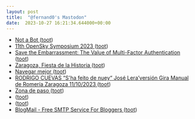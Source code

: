 ```yaml
---
layout: post
title:  "@fernand0's Mastodon"
date:  2023-10-27 16:21:34.644000+00:00
---
```

*  [Not a Bot ](https://help.twitter.com/en/using-x/not-a-bo) ([toot](https://mastodon.social/@fernand0/111307895252065933))
*  [11th OpenSky Symposium 2023 ](https://symposium.opensky-network.org) ([toot](https://mastodon.social/@fernand0/111307749860823768))
*  [Save the Embarrassment: The Value of Multi-Factor Authentication ](https://www.tripwire.com/state-of-security/save-embarrassment-value-multi-factor-authenticatio) ([toot](https://mastodon.social/@fernand0/111307743010690158))
*  [Zaragoza, Fiesta de la Historia ](https://zaragozafiestadelahistoria.blogspot.com) ([toot](https://mastodon.social/@fernand0/111307468352084768))
*  [Navegar mejor ](https://www.lavanguardia.com/opinion/20231017/9304373/navegar-mejor.htm) ([toot](https://mastodon.social/@fernand0/111307247794075084))
*  [RODRIGO CUEVAS “S'ha feito de nuey“ José Lera’versión Gira Manual de Romería Zaragoza 11/10/2023 ](https://www.youtube.com/watch?v=62sKigczUxk&amp%3Bfeature=youtu.b) ([toot](https://mastodon.social/@fernand0/111307065101129319))
*  [Zona de paso ](https://www.flickr.com/photos/fernand0/53267586920) ([toot](https://mastodon.social/@fernand0/111306802022822740))
*  [ ](https://floss.social/@rrwo) ([toot](https://mastodon.social/@fernand0/111306712205438171))
*  [ ](https://mastodon.social/users/fernand0/statuses/111306711697277762/activity) ([toot](https://mastodon.social/users/fernand0/statuses/111306711697277762/activity))
*  [BlogMail - Free SMTP Service For Bloggers ](https://blogmail.i) ([toot](https://mastodon.social/@fernand0/111306669549829801))
